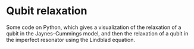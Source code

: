 # Qubit relaxation
Some code on Python, which gives a visualization of the relaxation of a qubit in the Jaynes–Cummings model, and then the relaxation of a qubit in the imperfect resonator using the Lindblad equation.
